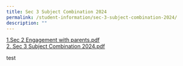 ```yaml
---
title: Sec 3 Subject Combination 2024
permalink: /student-information/sec-3-subject-combination-2024/
description: ""
---
```

<p><a href="/files/sec%202%20engagement%20with%20parents.pdf" target="">1.Sec 2 Engagement with parents.pdf</a><br><a href="/files/sec%203%20subject%20combination%202024.pdf" target="">2. Sec 3 Subject Combination 2024.pdf</a><br></p>

test